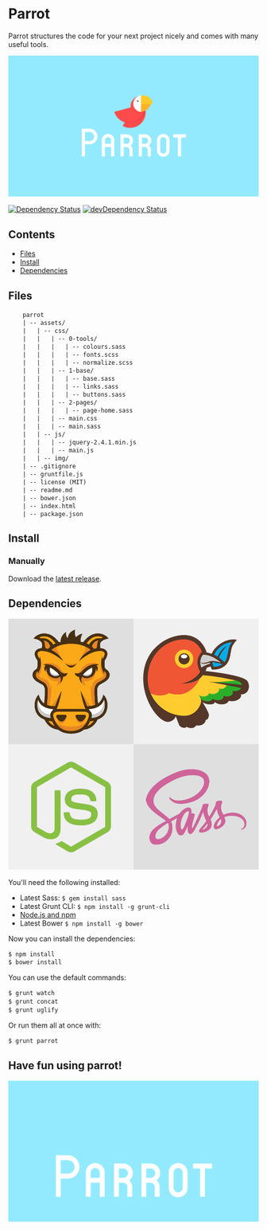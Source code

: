 # Parrot
Parrot structures the code for your next project nicely and comes with many useful tools.

![Parrot](assets/img/parrot.png)

[![Dependency Status](https://david-dm.org/HeliumSquid/parrot.svg)](https://david-dm.org/HeliumSquid/parrot)
[![devDependency Status](https://david-dm.org/HeliumSquid/parrot/dev-status.svg)](https://david-dm.org/HeliumSquid/parrot#info=devDependencies)

## Contents

- [Files](#files)
- [Install](#install)
- [Dependencies](#dependencies)


## Files

        parrot
        | -- assets/
        |   | -- css/
        |   |   | -- 0-tools/
        |   |   |   | -- colours.sass
        |   |   |   | -- fonts.scss
        |   |   |   | -- normalize.scss
        |   |   | -- 1-base/
        |   |   |   | -- base.sass
        |   |   |   | -- links.sass
        |   |   |   | -- buttons.sass
        |   |   | -- 2-pages/
        |   |   |   | -- page-home.sass
        |   |   | -- main.css
        |   |   | -- main.sass
        |   | -- js/
        |   |   | -- jquery-2.4.1.min.js
        |   |   | -- main.js
        |   | -- img/
        | -- .gitignore
        | -- gruntfile.js
        | -- license (MIT)
        | -- readme.md
        | -- bower.json
        | -- index.html
        | -- package.json

## Install

### Manually

Download the [latest release](https://github.com/HeliumSquid/parrot/archive/master.zip).

## Dependencies

![Tools](assets/img/dependencies.png)

You'll need the following installed:

- Latest Sass: `$ gem install sass`
- Latest Grunt CLI: `$ npm install -g grunt-cli`
- [Node.js and npm](https://nodejs.org/download/)
- Latest Bower `$ npm install -g bower`

Now you can install the dependencies:

```bash
$ npm install
$ bower install
```

You can use the default commands:

```bash
$ grunt watch
$ grunt concat
$ grunt uglify
```

Or run them all at once with:

```bash
$ grunt parrot
```

## Have fun using parrot!

![Have fun!](assets/img/parrot_animation.gif)
